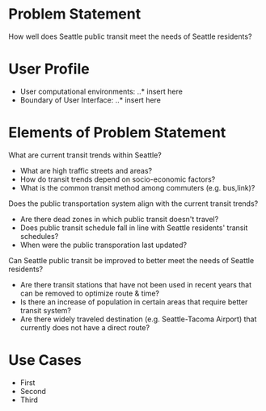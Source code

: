 # Problem Statement
How well does Seattle public transit meet the needs of Seattle residents?

# User Profile
* User computational environments:
..* insert here
* Boundary of User Interface:
..* insert here

# Elements of Problem Statement

What are current transit trends within Seattle?
* What are high traffic streets and areas?
* How do transit trends depend on socio-economic factors?
* What is the common transit method among commuters (e.g. bus,link)?

Does the public transportation system align with the current transit trends?
* Are there dead zones in which public transit doesn't travel?
* Does public transit schedule fall in line with Seattle residents' transit schedules?
* When were the public transporation last updated?

Can Seattle public transit be improved to better meet the needs of Seattle residents?
* Are there transit stations that have not been used in recent years that can be removed to optimize route & time?
* Is there an increase of population in certain areas that require better transit system?
* Are there widely traveled destination (e.g. Seattle-Tacoma Airport) that currently does not have a direct route?

# Use Cases
* First
* Second
* Third
